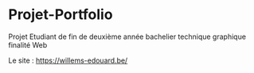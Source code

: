 # Projet-Portfolio
Projet Etudiant de fin de deuxième année bachelier technique graphique finalité Web


Le site : https://willems-edouard.be/
